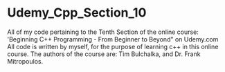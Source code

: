 # Udemy_Cpp_Section_10

All of my code pertaining to the Tenth Section of the online course: 'Beginning C++ Programming - From Beginner to Beyond" on Udemy.com All code is written by myself, for the purpose of learning c++ in this online course. The authors of the course are: Tim Bulchalka, and Dr. Frank Mitropoulos.
